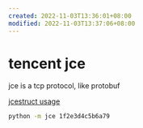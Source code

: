 ```yaml
---
created: 2022-11-03T13:36:01+08:00
modified: 2022-11-03T13:37:06+08:00
---
```


# tencent jce

jce is a tcp protocol, like protobuf

[jcestruct usage](https://curatedpython.com/p/tencent-jce-yanyongyu-jcestruct/index.html)

```bash
python -m jce 1f2e3d4c5b6a79
```
